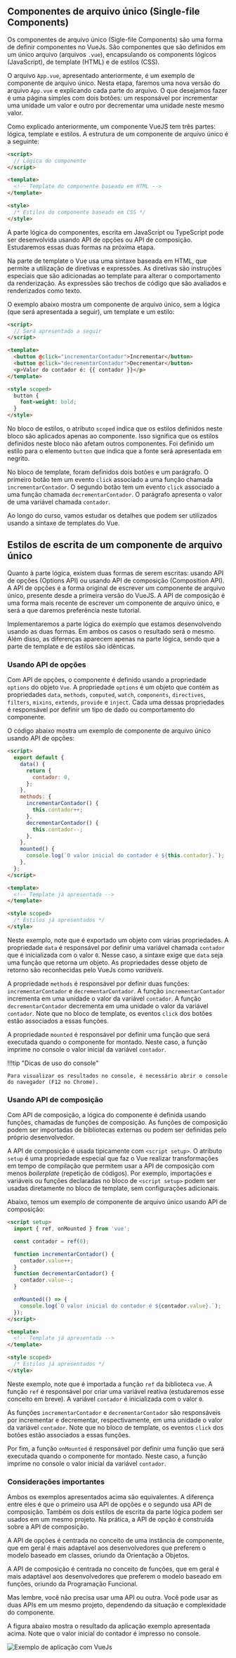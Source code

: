 ## Componentes de arquivo único (Single-file Components)

Os componentes de arquivo único (Sigle-file Components) são uma forma de definir componentes no VueJs. São componentes que são definidos em um único arquivo (arquivos `.vue`), encapsulando os components lógicos (JavaScript), de template (HTML) e de estilos (CSS).

O arquivo `App.vue`, apresentado anteriormente, é um exemplo de componente de arquivo único. Nesta etapa, faremos uma nova versão do arquivo `App.vue` e explicando cada parte do arquivo. O que desejamos fazer é uma página simples com dois botões: um responsável por incrementar uma unidade um valor e outro por decrementar uma unidade neste mesmo valor.

Como explicado anteriormente, um componente VueJS tem três partes: lógica, template e estilos. A estrutura de um componente de arquivo único é a seguinte:

```html title="./src/App.vue" linenums="1"
<script>
  // Lógica do componente
</script>

<template>
  <!-- Template do componente baseado em HTML -->
</template>

<style>
  /* Estilos do componente baseado em CSS */
</style>
```

A parte lógica do componentes, escrita em JavaScript ou TypeScript pode ser desenvolvida usando API de opções ou API de composição. Estudaremos essas duas formas na próxima etapa.

Na parte de template o Vue usa uma sintaxe baseada em HTML, que permite a utilização de diretivas e expressões. As diretivas são instruções especiais que são adicionadas ao template para alterar o comportamento da renderização. As expressões são trechos de código que são avaliados e renderizados como texto.

O exemplo abaixo mostra um componente de arquivo único, sem a lógica (que será apresentada a seguir), um template e um estilo:

```html title="./src/App.vue" linenums="1" hl_lines="6-8 12-14"
<script>
  // Será apresentado a seguir
</script>

<template>
  <button @click="incrementarContador">Incrementar</button>
  <button @click="decrementarContador">Decrementar</button>
  <p>Valor do contador é: {{ contador }}</p>
</template>

<style scoped>
  button {
    font-weight: bold;
  }
</style>
```

No bloco de estilos, o atributo `scoped` indica que os estilos definidos neste bloco são aplicados apenas ao componente. Isso significa que os estilos definidos neste bloco não afetam outros componentes. Foi definido um estilo para o elemento `button` que indica que a fonte será apresentada em negrito.

No bloco de template, foram definidos dois botões e um parágrafo. O primeiro botão tem um evento `click` associado a uma função chamada `incrementarContador`. O segundo botão tem um evento `click` associado a uma função chamada `decrementarContador`. O parágrafo apresenta o valor de uma variável chamada `contador`.

Ao longo do curso, vamos estudar os detalhes que podem ser utilizados usando a sintaxe de templates do Vue.

## Estilos de escrita de um componente de arquivo único

Quanto à parte lógica, existem duas formas de serem escritas: usando API de opções (Options API) ou usando API de composição (Composition API). A API de opções é a forma original de escrever um componente de arquivo único, presente desde a primeira versão do VueJS. A API de composição é uma forma mais recente de escrever um componente de arquivo único, e será a que daremos preferência neste tutorial.

Implementaremos a parte lógica do exemplo que estamos desenvolvendo usando as duas formas. Em ambos os casos o resultado será o mesmo. Além disso, as diferenças aparecem apenas na parte lógica, sendo que a parte de template e de estilos são idênticas.

### Usando API de opções

Com API de opções, o componente é definido usando a propriedade `options` do objeto `Vue`. A propriedade `options` é um objeto que contém as propriedades `data`, `methods`, `computed`, `watch`, `components`, `directives`, `filters`, `mixins`, `extends`, `provide` e `inject`. Cada uma dessas propriedades é responsável por definir um tipo de dado ou comportamento do componente.

O código abaixo mostra um exemplo de componente de arquivo único usando API de opções:

```html title="./src/App.vue" linenums="1" hl_lines="2-19"
<script>
  export default {
    data() {
      return {
        contador: 0,
      };
    },
    methods: {
      incrementarContador() {
        this.contador++;
      },
      decrementarContador() {
        this.contador--;
      },
    },
    mounted() {
      console.log(`O valor inicial do contador é ${this.contador}.`);
    },
  };
</script>

<template>
  <!-- Template já apresentada -->
</template>

<style scoped>
  /* Estilos já apresentados */
</style>
```

Neste exemplo, note que é exportado um objeto com várias propriedades. A propriedade `data` é responsável por definir uma variável chamada `contador` que é inicializada com o valor `0`. Nesse caso, a sintaxe exige que `data` seja uma função que retorna um objeto. As propriedades desse objeto de retorno são reconhecidas pelo VueJs como _variáveis_.

A propriedade `methods` é responsável por definir duas funções: `incrementarContador` e `decrementarContador`. A função `incrementarContador` incrementa em uma unidade o valor da variável `contador`. A função `decrementarContador` decrementa em uma unidade o valor da variável `contador`. Note que no bloco de template, os eventos `click` dos botões estão associados a essas funções.

A propriedade `mounted` é responsável por definir uma função que será executada quando o componente for montado. Neste caso, a função imprime no console o valor inicial da variável `contador`.

!!!tip "Dicas de uso do console"

    Para visualizar os resultados no console, é necessário abrir o console do navegador (F12 no Chrome).

### Usando API de composição

Com API de composição, a lógica do componente é definida usando funções, chamadas de funções de composição. As funções de composição podem ser importadas de bibliotecas externas ou podem ser definidas pelo próprio desenvolvedor.

A API de composição é usada tipicamente com `<script setup>`. O atributo `setup` é uma propriedade especial que faz o Vue realizar transformações em tempo de compilação que permitem usar a API de composição com menos _boilerplate_ (repetição de códigos). Por exemplo, importações e variáveis ou funções declaradas no bloco de `<script setup>` podem ser usadas diretamente no bloco de template, sem configurações adicionais.

Abaixo, temos um exemplo de componente de arquivo único usando API de composição:

```html title="./src/App.vue" linenums="1" hl_lines="2-15"
<script setup>
  import { ref, onMounted } from 'vue';

  const contador = ref(0);

  function incrementarContador() {
    contador.value++;
  }
  function decrementarContador() {
    contador.value--;
  }

  onMounted(() => {
    console.log(`O valor inicial do contador é ${contador.value}.`);
  });
</script>

<template>
  <!-- Template já apresentada -->
</template>

<style scoped>
  /* Estilos já apresentados */
</style>
```

Neste exemplo, note que é importada a função `ref` da biblioteca `vue`. A função `ref` é responsável por criar uma variável reativa (estudaremos esse conceito em breve). A variável `contador` é inicializada com o valor `0`.

As funções `incrementarContador` e `decrementarContador` são responsáveis por incrementar e decrementar, respectivamente, em uma unidade o valor da variável `contador`. Note que no bloco de template, os eventos `click` dos botões estão associados a essas funções.

Por fim, a função `onMounted` é responsável por definir uma função que será executada quando o componente for montado. Neste caso, a função imprime no console o valor inicial da variável `contador`.

### Considerações importantes

Ambos os exemplos apresentados acima são equivalentes. A diferença entre eles é que o primeiro usa API de opções e o segundo usa API de composição. Também os dois estilos de escrita da parte lógica podem ser usados em um mesmo projeto. Na prática, a API de opção é construída sobre a API de composição.

A API de opções é centrada no conceito de uma instância de componente, que em geral é mais adaptável aos desenvolvedores que preferem o modelo baseado em classes, oriundo da Orientação a Objetos.

A API de composição é centrada no conceito de funções, que em geral é mais adaptável aos desenvolvedores que preferem o modelo baseado em funções, oriundo da Programação Funcional.

Mas lembre, você não precisa usar uma API ou outra. Você pode usar as duas APIs em um mesmo projeto, dependendo da situação e complexidade do componente.

A figura abaixo mostra o resultado da aplicação exemplo apresentada acima. Note que o valor inicial do contador é impresso no console.

![Exemplo de aplicação com VueJs](../assets/CriacaoProjeto-IncrementadorDecrementador.png)
